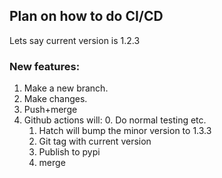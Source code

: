 ## Plan on how to do CI/CD

Lets say current version is 1.2.3

### New features:
1. Make a new branch.
2. Make changes.
3. Push+merge
4. Github actions will:
    0. Do normal testing etc.
    1. Hatch will bump the minor version to 1.3.3
    2. Git tag with current version
    3. Publish to pypi
    4. merge
